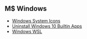 

## M$ Windows

- [Windows System Icons](WindowsSystemFiles.md)
- [Uninstall Windows 10 Builtin Apps](UninstallWindows10BuiltinApps.ps1)
- [Windows WSL](wsl/)
